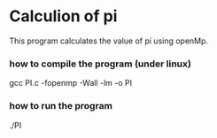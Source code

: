 # Calculion of pi
This program calculates the value of pi using openMp.

### how to compile the program (under linux)
  gcc PI.c -fopenmp -Wall -lm -o PI  
 
### how to run the program
   ./PI
